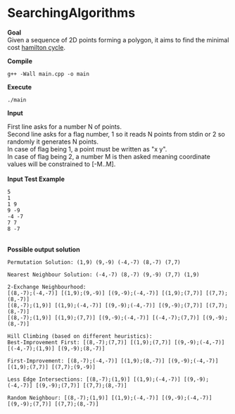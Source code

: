 # SearchingAlgorithms

**Goal**<br/>
Given a sequence of 2D points forming a polygon, it aims to find the minimal cost [hamilton cycle](https://en.wikipedia.org/wiki/Hamiltonian_path).<br/> 

**Compile**<br/>
```
g++ -Wall main.cpp -o main
```
**Execute**<br/>
```
./main
```
**Input**<br/>

First line asks for a number N of points.<br/>
Second line asks for a flag number, 1 so it reads N points from stdin or 2 so randomly it generates N points.<br/>
In case of flag being 1, a point must be written as "x y".<br/>
In case of flag being 2, a number M is then asked meaning coordinate values will be constrained to [-M..M].<br/>
<br/>**Input Test Example**<br/>
```
5
1
1 9
9 -9
-4 -7
7 7
8 -7
```
<br/>**Possible output solution**<br/>
```
Permutation Solution: (1,9) (9,-9) (-4,-7) (8,-7) (7,7)

Nearest Neighbour Solution: (-4,-7) (8,-7) (9,-9) (7,7) (1,9)

2-Exchange Neighbourhood:
[(8,-7);(-4,-7)] [(1,9);(9,-9)] [(9,-9);(-4,-7)] [(1,9);(7,7)] [(7,7);(8,-7)]
[(8,-7);(1,9)] [(1,9);(-4,-7)] [(9,-9);(-4,-7)] [(9,-9);(7,7)] [(7,7);(8,-7)]
[(8,-7);(1,9)] [(1,9);(7,7)] [(9,-9);(-4,-7)] [(-4,-7);(7,7)] [(9,-9);(8,-7)]

Hill Climbing (based on different heuristics):
Best-Improvement First: [(8,-7);(7,7)] [(1,9);(7,7)] [(9,-9);(-4,-7)] [(-4,-7);(1,9)] [(9,-9);(8,-7)]

First-Improvement: [(8,-7);(-4,-7)] [(1,9);(8,-7)] [(9,-9);(-4,-7)] [(1,9);(7,7)] [(7,7);(9,-9)]

Less Edge Intersections: [(8,-7);(1,9)] [(1,9);(-4,-7)] [(9,-9);(-4,-7)] [(9,-9);(7,7)] [(7,7);(8,-7)]

Random Neighbour: [(8,-7);(1,9)] [(1,9);(-4,-7)] [(9,-9);(-4,-7)] [(9,-9);(7,7)] [(7,7);(8,-7)]
```
